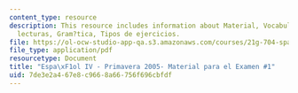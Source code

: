 ```yaml
---
content_type: resource
description: This resource includes information about Material, Vocabulario de las
  lecturas, Gram?tica, Tipos de ejercicios.
file: https://ol-ocw-studio-app-qa.s3.amazonaws.com/courses/21g-704-spanish-iv-spring-2005/7de3e2a467e8c9668a66756f696cbfdf_MIT21G_704S05_sp4_exam1.pdf
file_type: application/pdf
resourcetype: Document
title: "Espa\xF1ol IV - Primavera 2005- Material para el Examen #1"
uid: 7de3e2a4-67e8-c966-8a66-756f696cbfdf
---
```

